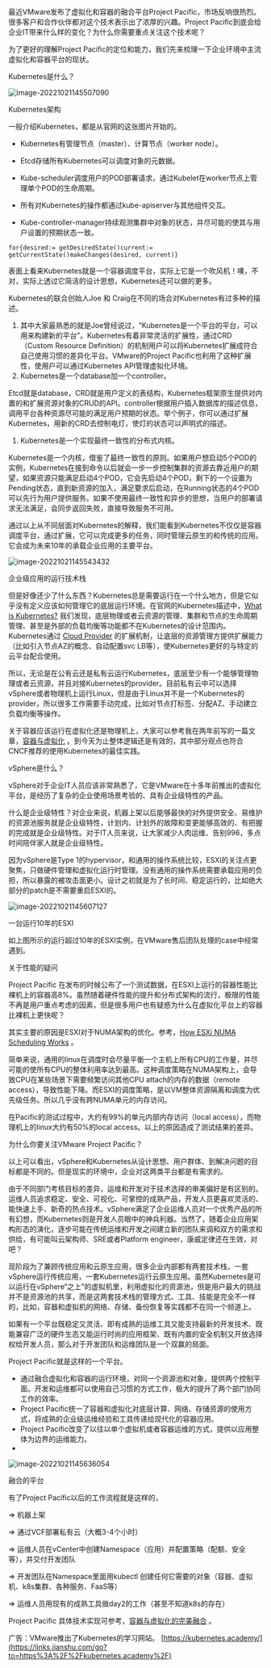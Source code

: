 最近VMware发布了虚拟化和容器的融合平台Project Pacific，市场反响很热烈。很多客户和合作伙伴都对这个技术表示出了浓厚的兴趣。Project Pacific到底会给企业IT带来什么样的变化？为什么你需要重点关注这个技术呢？

为了更好的理解Project Pacific的定位和能力，我们先来梳理一下企业环境中主流虚拟化和容器平台的现状。

Kubernetes是什么？

![image-20221021145507090](../../../Image/image-20221021145507090.png)

Kubernetes架构

一般介绍Kubernetes，都是从官网的这张图片开始的。

- Kubernetes有管理节点（master）、计算节点（worker node）。

- Etcd存储所有Kubernetes可以调度对象的元数据。

- Kube-scheduler调度用户的POD部署请求，通过Kubelet在worker节点上管理单个POD的生命周期。

- 所有对Kubernetes的操作都通过kube-apiserver与其他组件交互。

- Kube-controller-manager持续观测集群中对象的状态，并尽可能的使其与用户设置的预期状态一致。

  

```
for{desired:= getDesiredState()current:= getCurrentState()makeChanges(desired, current)}
```

表面上看来Kubernetes就是一个容器调度平台，实际上它是一个吹风机！噢，不对，实际上透过它简洁的设计思想，Kubernetes还可以做的更多。

Kubernetes的联合创始人Joe 和 Craig在不同的场合对Kubernetes有过多种的描述。

1. 其中大家最熟悉的就是Joe曾经说过，“Kubernetes是一个平台的平台，可以用来构建新的平台”。Kubernetes有着非常灵活的扩展性，通过CRD（Custom Resource Definition）的机制用户可以将Kubernetes扩展成符合自己使用习惯的差异化平台。VMware的Project Pacific也利用了这种扩展性，使用户可以通过Kubernetes API管理虚拟化环境。
2. Kubernetes是一个database加一个controller。

Etcd就是database，CRD就是用户定义的表结构，Kubernetes框架原生提供对内置的和扩展资源对象的CRUD的API。controller根据用户插入数据库的描述信息，调用平台各种资源尽可能的满足用户预期的状态。举个例子，你可以通过扩展Kubernetes，用新的CRD去控制电灯，使灯的状态可以声明式的描述。

1. Kubernetes是一个实现最终一致性的分布式内核。

Kubernetes是一个内核，借鉴了最终一致性的原则。如果用户想启动5个POD的实例，Kubernetes在接到命令以后就会一步一步控制集群的资源去靠近用户的期望，如果资源只能满足启动4个POD，它会先启动4个POD，剩下的一个设置为Pending状态，直到新资源的加入，满足要求后启动，在Running状态的4个POD可以先行为用户提供服务。如果不使用最终一致性和异步的思想，当用户的部署请求无法满足，会同步返回失败，直接导致服务不可用。

通过以上从不同层面对Kubernetes的解释，我们能看到Kubernetes不仅仅是容器调度平台，通过扩展，它可以完成更多的任务，同时管理云原生的和传统的应用。它会成为未来10年的承载企业应用的主要平台。

![image-20221021145543432](../../../Image/image-20221021145543432.png)

企业级应用的运行技术栈

但是好像还少了什么东西？Kubernetes总是需要运行在一个什么地方，但是它似乎没有定义应该如何管理它的底层运行环境。在官网的Kubernetes描述中，[What is Kubernetes?](https://links.jianshu.com/go?to=https%3A%2F%2Fkubernetes.io%2Fdocs%2Fconcepts%2Foverview%2Fwhat-is-kubernetes%2F) 我们发现，底层物理或者云资源的管理、集群和节点的生命周期管理、甚至是外部的负载均衡等功能都不在Kubernetes的设计范围内。Kubernetes通过 [Cloud Provider](https://links.jianshu.com/go?to=https%3A%2F%2Fkubernetes.io%2Fdocs%2Fconcepts%2Fcluster-administration%2Fcloud-providers%2F) 的扩展机制，让底层的资源管理方提供扩展能力（比如引入节点AZ的概念、自动配置svc LB等），使Kubernetes更好的与特定的云平台配合使用。

所以，无论是在公有云还是私有云运行Kubernetes，底层至少有一个能够管理物理或者云资源，并且对接Kubernetes的provider。目前私有云中可以选择vSphere或者物理机上运行Linux，但是由于Linux并不是一个Kubernetes的provider，所以很多工作需要手动完成，比如对节点打标签、分配AZ、手动建立负载均衡等操作。

关于容器应该运行在虚拟化还是物理机上，大家可以参考我在两年前写的一篇文章，[容器与虚拟化](https://www.jianshu.com/p/ae8cae825b33) 。到今天为止整体逻辑还是有效的，其中部分观点也符合CNCF推荐的使用Kubernetes的最佳实践。

vSphere是什么？

vSphere对于企业IT人员应该非常熟悉了，它是VMware在十多年前推出的虚拟化平台，是经历了复杂的企业使用场景考验的、具有企业级特性的产品。

什么是企业级特性？对企业来说，机器上架以后能够最快的对外提供安全、易维护的资源池服务就是企业级特性，计划内、计划外的故障和变更能够高效的、有把握的完成就是企业级特性。对于IT人员来说，让大家减少人肉运维、告别996，多点时间陪伴家人就是企业级特性。

因为vSphere是Type 1的hypervisor，和通用的操作系统比较，ESXI的关注点更聚焦，只做硬件管理和虚拟化运行时管理。没有通用的操作系统需要承载应用的负担，所以暴露的被攻击面更小。设计之初就是为了长时间、稳定运行的，比如绝大部分的patch是不需要重启ESXI的。

![image-20221021145607127](../../../Image/image-20221021145607127.png)

一台运行10年的ESXI

如上图所示的运行超过10年的ESXI实例，在VMware售后团队处理的case中经常遇到。

关于性能的疑问

Project Pacific 在发布的时候公布了一个测试数据，在ESXI上运行的容器性能比裸机上的容器高8%。虽然随着硬件性能的提升和分布式架构的流行，极限的性能不再是用户重点考虑的因素，但是很多用户也有疑惑为什么在虚拟化平台上的容器比裸机上更快呢？

其实主要的原因是ESXI对于NUMA架构的优化。参考，[How ESXi NUMA Scheduling Works](https://links.jianshu.com/go?to=%5Bhttps%3A%2F%2Fdocs.vmware.com%2Fen%2FVMware-vSphere%2F6.5%2Fcom.vmware.vsphere.resmgmt.doc%2FGUID-BD4A462D-5CDC-4483-968B-1DCF103C4208.html%5D(https%3A%2F%2Fdocs.vmware.com%2Fen%2FVMware-vSphere%2F6.5%2Fcom.vmware.vsphere.resmgmt.doc%2FGUID-BD4A462D-5CDC-4483-968B-1DCF103C4208.html)) 。

简单来说，通用的linux在调度时会尽量平衡一个主机上所有CPU的工作量，并尽可能的使所有CPU的整体利用率达到最高。这种调度策略在NUMA架构上，会导致CPU在某些场景下需要频繁访问其他CPU attach的内存的数据（remote access），导致性能下降。而ESXI的调度策略，是以VM整体资源隔离和调度为优先级任务。所以几乎没有跨NUMA单元的内存访问。

在Pacific的测试过程中，大约有99%的单元内部内存访问（local access），而物理机上的linux大约有50%的local access。以上的原因造成了测试结果的差异。

为什么你要关注VMware Project Pacific？

以上可以看出，vSphere和Kubernetes从设计思想、用户群体、到解决问题的目标都是不同的。但是现实的环境中，企业对这两类平台都是有需求的。

由于不同部门考核目标的差异，运维和开发对于技术选择的审美偏好是有区别的。运维人员追求稳定、安全、可视化、可掌控的成熟产品，开发人员更喜欢灵活的、能快速上手、新奇的热点技术。vSphere满足了企业运维人员对一个优秀产品的所有幻想，而Kubernetes则是开发人员眼中的神兵利器。当然了，随着企业应用架构形态的演化，逐步可能在传统运维和开发之间建立新的团队来调和双方的需求和供给，有可能叫云架构师、SRE或者Platform engineer，康威定律还在生效，对吧？

现阶段为了兼顾传统应用和云原生应用，很多企业内部都有两套技术栈，一套vSphere运行传统应用，一套Kubernetes运行云原生应用。虽然Kubernetes是可以运行在vSphere“之上”的虚拟机里，利用虚拟化的资源池，但是用户最大的挑战并不是资源池的共享，而是这两套技术栈的管理方式、工具、技能是完全不一样的，比如，容器和虚拟机的网络、存储、备份恢复等实践都不在同一个频道上。

如果有一个平台既稳定又灵活、即有成熟的运维工具又能支持最新的开发技术、既能兼容广泛的硬件生态又能运行时尚的应用框架、既有内置的安全机制又开放选择权给开发人员，那么对于开发团队和运维团队是一个双赢的局面。

Project Pacific就是这样的一个平台。

- 通过融合虚拟化和容器的运行环境，对同一个资源池和对象，提供两个控制平面。开发和运维都可以使用自己习惯的方式工作，极大的提升了两个部门协同工作的效率。
- Project Pacific统一了容器和虚拟化对底层计算、网络、存储资源的使用方式，将成熟的企业级运维经验和工具传递给现代化的容器应用。
- Project Pacific改变了以往以单个虚拟机或者容器运维的方式，提供以应用整体为边界的运维能力。
- 

![image-20221021145636054](../../../Image/image-20221021145636054.png)

融合的平台

有了Project Pacific以后的工作流程就是这样的，

=> 机器上架

=> 通过VCF部署私有云（大概3-4个小时）

=> 运维人员在vCenter中创建Namespace（应用）并配置策略（配额、安全等），并交付开发团队

=> 开发团队在Namespace里面用kubectl 创建任何它需要的对象（容器、虚拟机、k8s集群、各种服务、FaaS等）

=> 运维人员用现有的成熟工具做day2的工作（甚至不知道k8s的存在）

Project Pacific 具体技术实现可参考，[容器与虚拟化的完美融合](https://www.jianshu.com/p/33c00e140df5) 。

广告：VMware推出了Kubernetes的学习网站。 [https://kubernetes.academy/](https://links.jianshu.com/go?to=https%3A%2F%2Fkubernetes.academy%2F)